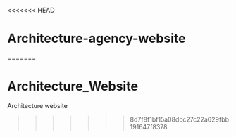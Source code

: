 <<<<<<< HEAD
# Architecture-agency-website
=======
# Architecture_Website
Architecture website 
>>>>>>> 8d7f8f1bf15a08dcc27c22a629fbb191647f8378

